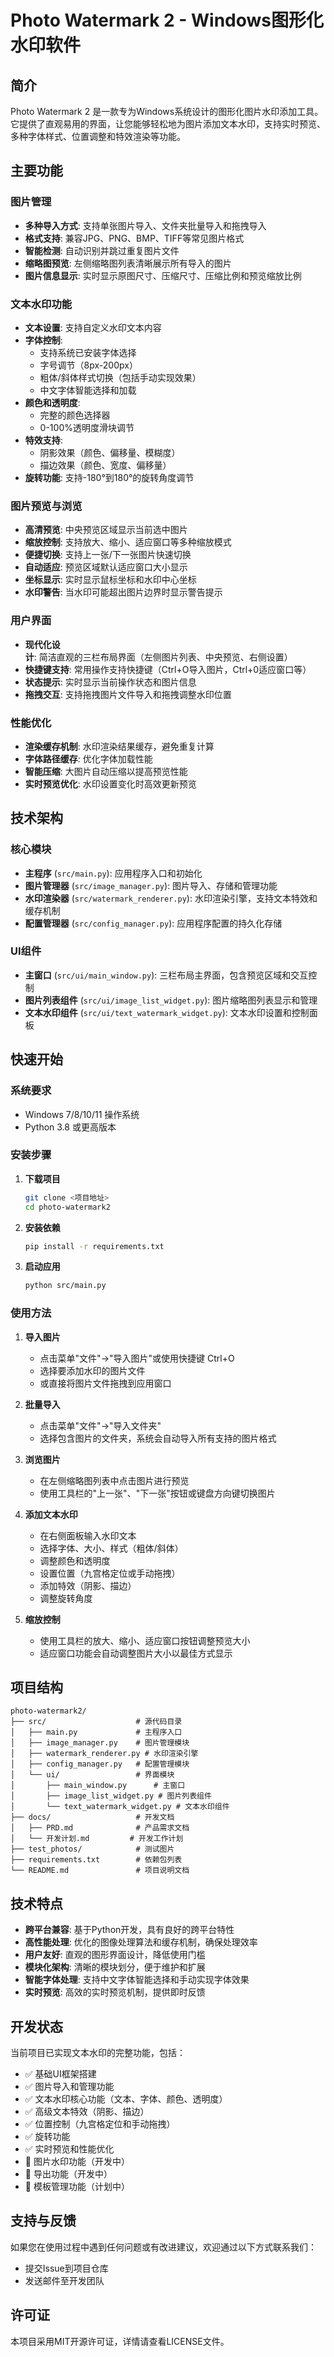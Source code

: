 # Photo Watermark 2 - Windows图形化水印软件

## 简介
Photo Watermark 2 是一款专为Windows系统设计的图形化图片水印添加工具。它提供了直观易用的界面，让您能够轻松地为图片添加文本水印，支持实时预览、多种字体样式、位置调整和特效渲染等功能。

## 主要功能

### 图片管理
- **多种导入方式**: 支持单张图片导入、文件夹批量导入和拖拽导入
- **格式支持**: 兼容JPG、PNG、BMP、TIFF等常见图片格式
- **智能检测**: 自动识别并跳过重复图片文件
- **缩略图预览**: 左侧缩略图列表清晰展示所有导入的图片
- **图片信息显示**: 实时显示原图尺寸、压缩尺寸、压缩比例和预览缩放比例

### 文本水印功能
- **文本设置**: 支持自定义水印文本内容
- **字体控制**: 
  - 支持系统已安装字体选择
  - 字号调节（8px-200px）
  - 粗体/斜体样式切换（包括手动实现效果）
  - 中文字体智能选择和加载
- **颜色和透明度**: 
  - 完整的颜色选择器
  - 0-100%透明度滑块调节
- **特效支持**:
  - 阴影效果（颜色、偏移量、模糊度）
  - 描边效果（颜色、宽度、偏移量）
- **旋转功能**: 支持-180°到180°的旋转角度调节

### 图片预览与浏览
- **高清预览**: 中央预览区域显示当前选中图片
- **缩放控制**: 支持放大、缩小、适应窗口等多种缩放模式
- **便捷切换**: 支持上一张/下一张图片快速切换
- **自动适应**: 预览区域默认适应窗口大小显示
- **坐标显示**: 实时显示鼠标坐标和水印中心坐标
- **水印警告**: 当水印可能超出图片边界时显示警告提示

### 用户界面
- **现代化设计**: 简洁直观的三栏布局界面（左侧图片列表、中央预览、右侧设置）
- **快捷键支持**: 常用操作支持快捷键（Ctrl+O导入图片，Ctrl+0适应窗口等）
- **状态提示**: 实时显示当前操作状态和图片信息
- **拖拽交互**: 支持拖拽图片文件导入和拖拽调整水印位置

### 性能优化
- **渲染缓存机制**: 水印渲染结果缓存，避免重复计算
- **字体路径缓存**: 优化字体加载性能
- **智能压缩**: 大图片自动压缩以提高预览性能
- **实时预览优化**: 水印设置变化时高效更新预览

## 技术架构

### 核心模块
- **主程序** (`src/main.py`): 应用程序入口和初始化
- **图片管理器** (`src/image_manager.py`): 图片导入、存储和管理功能
- **水印渲染器** (`src/watermark_renderer.py`): 水印渲染引擎，支持文本特效和缓存机制
- **配置管理器** (`src/config_manager.py`): 应用程序配置的持久化存储

### UI组件
- **主窗口** (`src/ui/main_window.py`): 三栏布局主界面，包含预览区域和交互控制
- **图片列表组件** (`src/ui/image_list_widget.py`): 图片缩略图列表显示和管理
- **文本水印组件** (`src/ui/text_watermark_widget.py`): 文本水印设置和控制面板

## 快速开始

### 系统要求
- Windows 7/8/10/11 操作系统
- Python 3.8 或更高版本

### 安装步骤

1. **下载项目**
   ```bash
   git clone <项目地址>
   cd photo-watermark2
   ```

2. **安装依赖**
   ```bash
   pip install -r requirements.txt
   ```

3. **启动应用**
   ```bash
   python src/main.py
   ```

### 使用方法

1. **导入图片**
   - 点击菜单"文件"→"导入图片"或使用快捷键 Ctrl+O
   - 选择要添加水印的图片文件
   - 或直接将图片文件拖拽到应用窗口

2. **批量导入**
   - 点击菜单"文件"→"导入文件夹"
   - 选择包含图片的文件夹，系统会自动导入所有支持的图片格式

3. **浏览图片**
   - 在左侧缩略图列表中点击图片进行预览
   - 使用工具栏的"上一张"、"下一张"按钮或键盘方向键切换图片

4. **添加文本水印**
   - 在右侧面板输入水印文本
   - 选择字体、大小、样式（粗体/斜体）
   - 调整颜色和透明度
   - 设置位置（九宫格定位或手动拖拽）
   - 添加特效（阴影、描边）
   - 调整旋转角度

5. **缩放控制**
   - 使用工具栏的放大、缩小、适应窗口按钮调整预览大小
   - 适应窗口功能会自动调整图片大小以最佳方式显示

## 项目结构
```
photo-watermark2/
├── src/                    # 源代码目录
│   ├── main.py             # 主程序入口
│   ├── image_manager.py    # 图片管理模块
│   ├── watermark_renderer.py # 水印渲染引擎
│   ├── config_manager.py   # 配置管理模块
│   └── ui/                 # 界面模块
│       ├── main_window.py      # 主窗口
│       ├── image_list_widget.py # 图片列表组件
│       └── text_watermark_widget.py # 文本水印组件
├── docs/                   # 开发文档
│   ├── PRD.md              # 产品需求文档
│   └── 开发计划.md         # 开发工作计划
├── test_photos/            # 测试图片
├── requirements.txt        # 依赖包列表
└── README.md               # 项目说明文档
```

## 技术特点
- **跨平台兼容**: 基于Python开发，具有良好的跨平台特性
- **高性能处理**: 优化的图像处理算法和缓存机制，确保处理效率
- **用户友好**: 直观的图形界面设计，降低使用门槛
- **模块化架构**: 清晰的模块划分，便于维护和扩展
- **智能字体处理**: 支持中文字体智能选择和手动实现字体效果
- **实时预览**: 高效的实时预览机制，提供即时反馈

## 开发状态
当前项目已实现文本水印的完整功能，包括：
- ✅ 基础UI框架搭建
- ✅ 图片导入和管理功能
- ✅ 文本水印核心功能（文本、字体、颜色、透明度）
- ✅ 高级文本特效（阴影、描边）
- ✅ 位置控制（九宫格定位和手动拖拽）
- ✅ 旋转功能
- ✅ 实时预览和性能优化
- 🔄 图片水印功能（开发中）
- 🔄 导出功能（开发中）
- 🔄 模板管理功能（计划中）

## 支持与反馈
如果您在使用过程中遇到任何问题或有改进建议，欢迎通过以下方式联系我们：
- 提交Issue到项目仓库
- 发送邮件至开发团队

## 许可证
本项目采用MIT开源许可证，详情请查看LICENSE文件。
